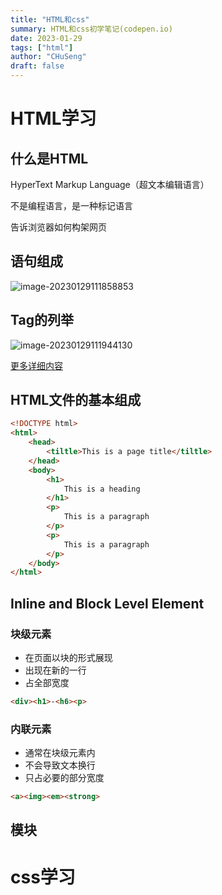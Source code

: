 ```yaml
---
title: "HTML和css"
summary: HTML和css初学笔记(codepen.io)
date: 2023-01-29
tags: ["html"]
author: "CHuSeng"
draft: false
---
```


# HTML学习

## 什么是HTML

HyperText Markup Language（超文本编辑语言）

不是编程语言，是一种标记语言

告诉浏览器如何构架网页

## 语句组成

![image-20230129111858853](C:\Users\43011\AppData\Roaming\Typora\typora-user-images\image-20230129111858853.png)

## Tag的列举

![image-20230129111944130](C:\Users\43011\AppData\Roaming\Typora\typora-user-images\image-20230129111944130.png)

[更多详细内容](https://developer.mozilla.org/en-US/docs/Web/HTML/Element)



## HTML文件的基本组成

```html
<!DOCTYPE html>
<html>
    <head>
        <tiltle>This is a page title</tiltle>
    </head>
    <body>
        <h1>
            This is a heading 
        </h1>
  		<p>
            This is a paragraph
        </p>
        <p>
            This is a paragraph
        </p>
    </body>
</html>
```

## Inline and Block Level Element

### 块级元素

* 在页面以块的形式展现
* 出现在新的一行
* 占全部宽度

```html
<div><h1>-<h6><p>
```

### 内联元素

* 通常在块级元素内
* 不会导致文本换行
* 只占必要的部分宽度

```html
<a><img><em><strong>
```

## 模块







# css学习

